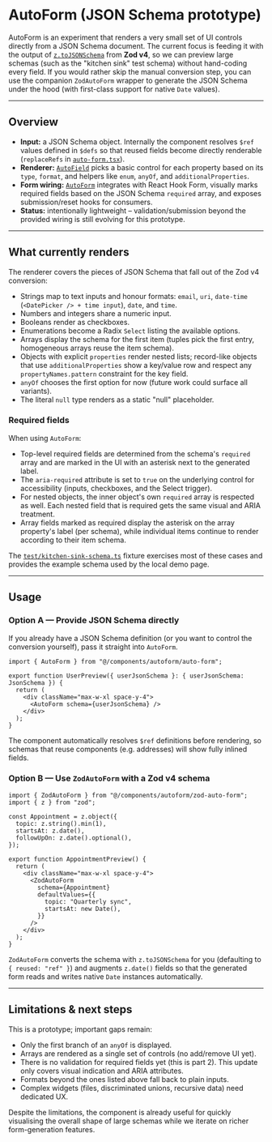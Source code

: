 # AutoForm (JSON Schema prototype)

AutoForm is an experiment that renders a very small set of UI controls directly from a JSON Schema document. The current focus is
feeding it with the output of [`z.toJSONSchema`](https://zod.dev/?id=json-schema) from **Zod v4**, so we can preview large schemas
(such as the "kitchen sink" test schema) without hand-coding every field. If you would rather skip the manual conversion step, you
can use the companion `ZodAutoForm` wrapper to generate the JSON Schema under the hood (with first-class support for native `Date`
values).

---

## Overview

- **Input:** a JSON Schema object. Internally the component resolves `$ref` values defined in `$defs` so that reused fields become
directly renderable (`replaceRefs` in [`auto-form.tsx`](src/components/autoform/auto-form.tsx)).
- **Renderer:** [`AutoField`](src/components/autoform/auto-field.tsx) picks a basic control for each property based on its `type`,
`format`, and helpers like `enum`, `anyOf`, and `additionalProperties`.
- **Form wiring:** [`AutoForm`](src/components/autoform/auto-form.tsx) integrates with React Hook Form, visually marks required
fields based on the JSON Schema `required` array, and exposes submission/reset hooks for consumers.
- **Status:** intentionally lightweight – validation/submission beyond the provided wiring is still evolving for this prototype.

---

## What currently renders

The renderer covers the pieces of JSON Schema that fall out of the Zod v4 conversion:

- Strings map to text inputs and honour formats: `email`, `uri`, `date-time` (`<DatePicker /> + time input`), `date`, and `time`.
- Numbers and integers share a numeric input.
- Booleans render as checkboxes.
- Enumerations become a Radix `Select` listing the available options.
- Arrays display the schema for the first item (tuples pick the first entry, homogeneous arrays reuse the item schema).
- Objects with explicit `properties` render nested lists; record-like objects that use `additionalProperties` show a key/value row
and respect any `propertyNames.pattern` constraint for the key field.
- `anyOf` chooses the first option for now (future work could surface all variants).
- The literal `null` type renders as a static "null" placeholder.

### Required fields

When using `AutoForm`:

- Top-level required fields are determined from the schema's `required` array and are marked in the UI with an asterisk next to the
  generated label.
- The `aria-required` attribute is set to `true` on the underlying control for accessibility (inputs, checkboxes, and the Select
  trigger).
- For nested objects, the inner object's own `required` array is respected as well. Each nested field that is required gets the same
  visual and ARIA treatment.
- Array fields marked as required display the asterisk on the array property's label (per schema), while individual items continue to
  render according to their item schema.

The [`test/kitchen-sink-schema.ts`](test/kitchen-sink-schema.ts) fixture exercises most of these cases and provides the example
schema used by the local demo page.

---

## Usage

### Option A — Provide JSON Schema directly

If you already have a JSON Schema definition (or you want to control the conversion yourself), pass it straight into `AutoForm`.

```tsx
import { AutoForm } from "@/components/autoform/auto-form";

export function UserPreview({ userJsonSchema }: { userJsonSchema: JsonSchema }) {
  return (
    <div className="max-w-xl space-y-4">
      <AutoForm schema={userJsonSchema} />
    </div>
  );
}
```

The component automatically resolves `$ref` definitions before rendering, so schemas that reuse components (e.g. addresses) will
show fully inlined fields.

### Option B — Use `ZodAutoForm` with a Zod v4 schema

```tsx
import { ZodAutoForm } from "@/components/autoform/zod-auto-form";
import { z } from "zod";

const Appointment = z.object({
  topic: z.string().min(1),
  startsAt: z.date(),
  followUpOn: z.date().optional(),
});

export function AppointmentPreview() {
  return (
    <div className="max-w-xl space-y-4">
      <ZodAutoForm
        schema={Appointment}
        defaultValues={{
          topic: "Quarterly sync",
          startsAt: new Date(),
        }}
      />
    </div>
  );
}
```

`ZodAutoForm` converts the schema with `z.toJSONSchema` for you (defaulting to `{ reused: "ref" }`) and augments `z.date()` fields
so that the generated form reads and writes native `Date` instances automatically.

---

## Limitations & next steps

This is a prototype; important gaps remain:

- Only the first branch of an `anyOf` is displayed.
- Arrays are rendered as a single set of controls (no add/remove UI yet).
- There is no validation for required fields yet (this is part 2). This update only covers visual indication and ARIA attributes.
- Formats beyond the ones listed above fall back to plain inputs.
- Complex widgets (files, discriminated unions, recursive data) need dedicated UX.

Despite the limitations, the component is already useful for quickly visualising the overall shape of large schemas while we iterate
on richer form-generation features.

